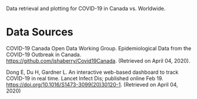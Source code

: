 Data retrieval and plotting for COVID-19 in Canada vs. Worldwide.

# Data Sources

COVID-19 Canada Open Data Working Group. Epidemiological Data from the COVID-19 Outbreak in Canada. https://github.com/ishaberry/Covid19Canada. (Retrieved on April 04, 2020).

Dong E, Du H, Gardner L. An interactive web-based dashboard to track COVID-19 in real time. Lancet Infect Dis; published online Feb 19. https://doi.org/10.1016/S1473-3099(20)30120-1. (Retrieved on April 04, 2020)
